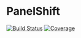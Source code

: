 # PanelShift

[![Build Status](https://github.com/fuzhiyu/PanelShift.jl/actions/workflows/CI.yml/badge.svg?branch=main)](https://github.com/fuzhiyu/PanelShift.jl/actions/workflows/CI.yml?query=branch%3Amain)
[![Coverage](https://codecov.io/gh/fuzhiyu/PanelShift.jl/branch/main/graph/badge.svg)](https://codecov.io/gh/fuzhiyu/PanelShift.jl)
